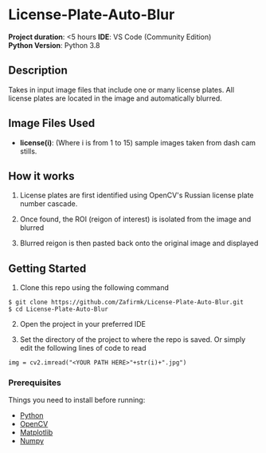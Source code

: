 # License-Plate-Auto-Blur

**Project duration**: <5 hours 
**IDE**: VS Code (Community Edition)  
**Python Version**: Python 3.8


## Description
Takes in input image files that include one or many license plates. All license plates are located in the image and automatically blurred.

## Image Files Used  
* **license(i)**: (Where i is from 1 to 15) sample images taken from dash cam stills.

## How it works
1. License plates are first identified using OpenCV's Russian license plate number cascade.  

2. Once found, the ROI (reigon of interest) is isolated from the image and blurred

3. Blurred reigon is then pasted back onto the original image and displayed 

## Getting Started

1. Clone this repo using the following command  
```
$ git clone https://github.com/Zafirmk/License-Plate-Auto-Blur.git
$ cd License-Plate-Auto-Blur
```
2. Open the project in your preferred IDE  

3. Set the directory of the project to where the repo is saved. Or simply edit the following lines of code to read
```
img = cv2.imread("<YOUR PATH HERE>"+str(i)+".jpg")
```

### Prerequisites
Things you need to install before running:
*  [Python](https://www.python.org/)
*  [OpenCV](https://opencv.org/)
*  [Matplotlib](https://matplotlib.org/)
*  [Numpy](https://numpy.org/)
